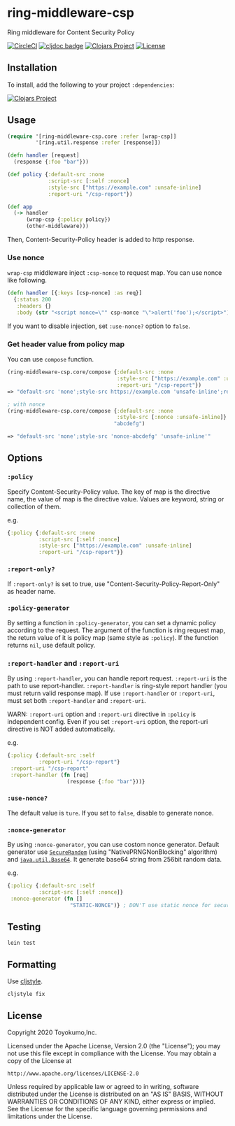 # ring-middleware-csp
Ring middleware for Content Security Policy

[![CircleCI](https://circleci.com/gh/toyokumo/ring-middleware-csp.svg?style=shield&circle-token=445e8d5d3a86d16e9daf345e032a8f9b10cdb084)](https://app.circleci.com/pipelines/github/toyokumo/ring-middleware-csp)
[![cljdoc badge](https://cljdoc.org/badge/toyokumo/ring-middleware-csp)](https://cljdoc.org/d/toyokumo/ring-middleware-csp/CURRENT)
[![Clojars Project](https://img.shields.io/clojars/v/toyokumo/ring-middleware-csp.svg)](https://clojars.org/toyokumo/ring-middleware-csp)
[![License](https://img.shields.io/badge/License-Apache%202.0-blue.svg)](https://opensource.org/licenses/Apache-2.0)

## Installation
To install, add the following to your project `:dependencies`:

[![Clojars Project](https://clojars.org/toyokumo/ring-middleware-csp/latest-version.svg)](https://clojars.org/toyokumo/ring-middleware-csp)

## Usage

```clojure
(require '[ring-middleware-csp.core :refer [wrap-csp]]
         '[ring.util.response :refer [response]])

(defn handler [request]
  (response {:foo "bar"}))

(def policy {:default-src :none
             :script-src [:self :nonce]
             :style-src ["https://example.com" :unsafe-inline]
             :report-uri "/csp-report"})

(def app
  (-> handler
      (wrap-csp {:policy policy})
      (other-middleware)))
```
Then, Content-Security-Policy header is added to http response.

### Use nonce
`wrap-csp` middleware inject `:csp-nonce` to request map.
You can use nonce like following.
```clojure
(defn handler [{:keys [csp-nonce] :as req}]
  {:status 200
   :headers {}
   :body (str "<script nonce=\"" csp-nonce "\">alert('foo');</script>")})
```
If you want to disable injection, set `:use-nonce?` option to `false`.

### Get header value from policy map
You can use `compose` function.
```clojure
(ring-middleware-csp.core/compose {:default-src :none
                                   :style-src ["https://example.com" :unsafe-inline]
                                   :report-uri "/csp-report"})
=> "default-src 'none';style-src https://example.com 'unsafe-inline';report-uri /csp-report"

; with nonce
(ring-middleware-csp.core/compose {:default-src :none
                                   :style-src [:nonce :unsafe-inline]}
                                  "abcdefg")

=> "default-src 'none';style-src 'nonce-abcdefg' 'unsafe-inline'"
```

## Options
### `:policy`
Specify Content-Security-Policy value.
The key of map is the directive name, the value of map is the directive value.
Values are keyword, string or collection of them.

e.g.
```clojure
{:policy {:default-src :none
          :script-src [:self :nonce]
          :style-src ["https://example.com" :unsafe-inline]
          :report-uri "/csp-report"}}
```

### `:report-only?`
If `:report-only?` is set to true, use "Content-Security-Policy-Report-Only" as header name.

### `:policy-generator`
By setting a function in `:policy-generator`, you can set a dynamic policy according to the request.
The argument of the function is ring request map, the return value of it is policy map (same style as `:policy`).
If the function returns `nil`, use default policy.

### `:report-handler` and `:report-uri`
By using `:report-handler`, you can handle report request.
`:report-uri` is the path to use report-handler.
`:report-handler` is ring-style report handler (you must return valid response map).
If use `:report-handler` or `:report-uri`, must set both `:report-handler` and `:report-uri`.

WARN: `:report-uri` option and `:report-uri` directive in `:policy` is independent config.
Even if you set `:report-uri` option, the report-uri directive is NOT added automatically.

e.g.
```clojure
{:policy {:default-src :self
          :report-uri "/csp-report"}
 :report-uri "/csp-report"
 :report-handler (fn [req]
                   (response {:foo "bar"}))}
```

### `:use-nonce?`
The default value is `ture`.
If you set to `false`, disable to generate nonce.

### `:nonce-generator`
By using `:nonce-generator`, you can use costom nonce generator.
Default generator use [`SecureRandom`](https://docs.oracle.com/javase/8/docs/api/java/security/SecureRandom.html) (using "NativePRNGNonBlocking" algorithm) and
[`java.util.Base64`](https://docs.oracle.com/javase/8/docs/api/java/util/Base64.html).
It generate base64 string from 256bit random data.

e.g.
```clojure
{:policy {:default-src :self
          :script-src [:self :nonce]}
 :nonce-generator (fn []
                    "STATIC-NONCE")} ; DON'T use static nonce for security reason
```

## Testing
```
lein test
```

## Formatting
Use [cljstyle](https://github.com/greglook/cljstyle).
```
cljstyle fix
```

## License

Copyright 2020 Toyokumo,Inc.

Licensed under the Apache License, Version 2.0 (the "License");
you may not use this file except in compliance with the License.
You may obtain a copy of the License at

    http://www.apache.org/licenses/LICENSE-2.0

Unless required by applicable law or agreed to in writing, software
distributed under the License is distributed on an "AS IS" BASIS,
WITHOUT WARRANTIES OR CONDITIONS OF ANY KIND, either express or implied.
See the License for the specific language governing permissions and
limitations under the License.
